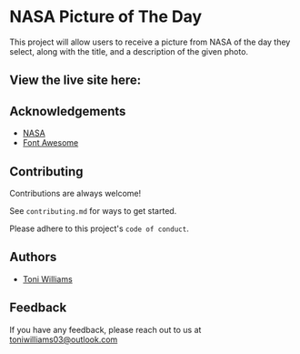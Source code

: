 
# NASA Picture of The Day
This project will allow users to receive a picture from NASA of the day they select, along with the title, and a description of the given photo.

## View the live site here:

## Acknowledgements
- [NASA](https://api.nasa.gov/)
- [Font Awesome](https://fontawesome.com/)

## Contributing

Contributions are always welcome!

See `contributing.md` for ways to get started.

Please adhere to this project's `code of conduct`.

## Authors

- [Toni Williams](https://www.github.com/toniwilliams1)

## Feedback

If you have any feedback, please reach out to us at toniwilliams03@outlook.com
